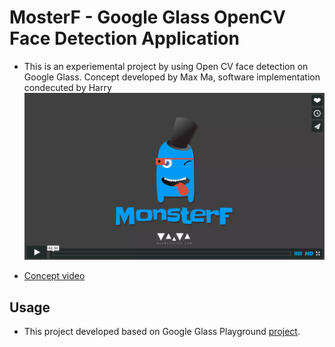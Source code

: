 # MosterF - Google Glass OpenCV Face Detection Application

* This is an experiemental project by using Open CV face detection on Google Glass. Concept developed by Max Ma, software implementation condecuted by Harry
![Screenshot](https://github.com/harryhow/Google-Glass-Face-Detection/blob/master/screenshot.png)

* [Concept video](https://vimeo.com/95155078)

## Usage

* This project developed based on Google Glass Playground [project](https://github.com/kaze0/launchy).
